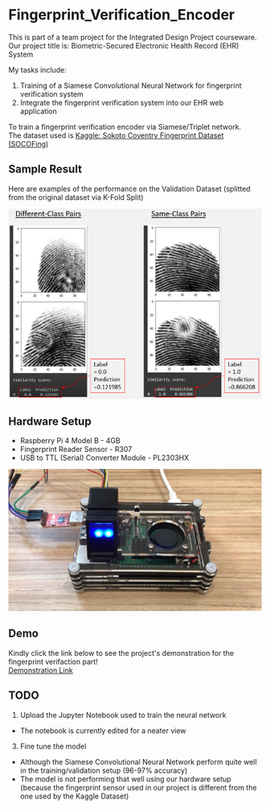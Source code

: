 # Fingerprint_Verification_Encoder
This is part of a team project for the Integrated Design Project courseware. <br>
Our project title is: Biometric-Secured Electronic Health Record (EHR) System

My tasks include:
1. Training of a Siamese Convolutional Neural Network for fingerprint verification system
2. Integrate the fingerprint verification system into our EHR web application

To train a fingerprint verification encoder via Siamese/Triplet network.
<br>The dataset used is [Kaggle: Sokoto Coventry Fingerprint Dataset (SOCOFing)](https://www.kaggle.com/ruizgara/socofing)

## Sample Result
Here are examples of the performance on the Validation Dataset (splitted from the original dataset via K-Fold Split)

<img src="https://raw.githubusercontent.com/yjwong1999/Fingerprint_Verification_Encoder/main/others/fingerprint.png" 
     alt="Sample Result" width=700>

## Hardware Setup
- Raspberry Pi 4 Model B - 4GB
- Fingerprint Reader Sensor - R307
- USB to TTL (Serial) Converter Module - PL2303HX

<img src="https://raw.githubusercontent.com/yjwong1999/Fingerprint_Verification_Encoder/main/others/EHR%20Demo.png" 
     alt="Hardware Setup" width=700>
     
## Demo
Kindly click the link below to see the project's demonstration for the fingerprint verifaction part! <br>
[Demonstration Link](https://www.youtube.com/watch?v=z5eb6lPQgg4&t=155s)

## TODO
1) Upload the Jupyter Notebook used to train the neural network
- The notebook is currently edited for a neater view
3) Fine tune the model
- Although the Siamese Convolutional Neural Network perform quite well in the training/validation setup (96-97% accuracy)
- The model is not performing that well using our hardware setup (because the fingerprint sensor used in our project is different from the one used by the Kaggle Dataset)
